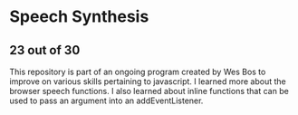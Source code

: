 # Speech Synthesis
## 23 out of 30
This repository is part of an ongoing program created by Wes Bos to improve on various skills pertaining to javascript.
I learned more about the browser speech functions. I also learned about inline functions that can be used to pass an argument into an addEventListener.
